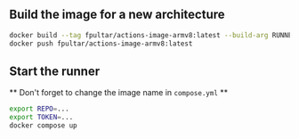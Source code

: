 ## Build the image for a new architecture

```bash
docker build --tag fpultar/actions-image-armv8:latest --build-arg RUNNER_VERSION=2.311.0 --build-arg ARCHITECTURE=arm64 .
docker push fpultar/actions-image-armv8:latest
```

## Start the runner

** Don't forget to change the image name in `compose.yml` **

```bash
export REPO=...
export TOKEN=...
docker compose up
```
